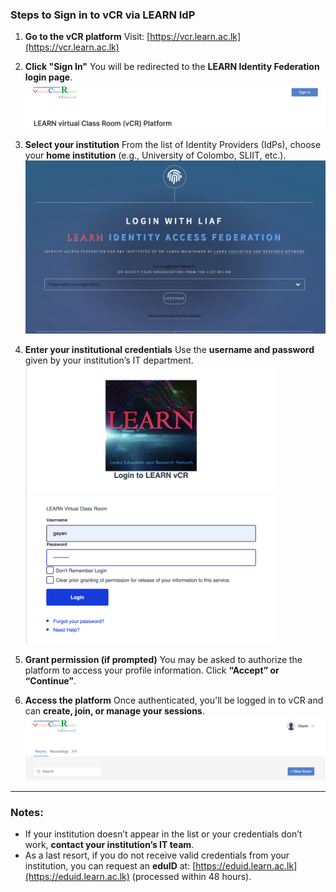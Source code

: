 
###  **Steps to Sign in to vCR via LEARN IdP**

1. **Go to the vCR platform**
   Visit: [https://vcr.learn.ac.lk](https://vcr.learn.ac.lk)

2. **Click "Sign In"**
   You will be redirected to the **LEARN Identity Federation login page**.
   <img src="https://raw.githubusercontent.com/LEARN-LK/VCR/main/img/signin-01.png" alt="image" style="max-width: 100%;width: 500px;">

4. **Select your institution**
   From the list of Identity Providers (IdPs), choose your **home institution** (e.g., University of Colombo, SLIIT, etc.).
    <img src="https://raw.githubusercontent.com/LEARN-LK/VCR/main/img/signin-02.png" alt="image" style="max-width: 100%;width: 500px;">

6. **Enter your institutional credentials**
   Use the **username and password** given by your institution’s IT department.
   <img src="https://raw.githubusercontent.com/LEARN-LK/VCR/main/img/signin-03.png" alt="image" style="max-width: 100%;width: 400px;">

8. **Grant permission (if prompted)**
   You may be asked to authorize the platform to access your profile information. Click **“Accept” or “Continue”**.

9. **Access the platform**
   Once authenticated, you'll be logged in to vCR and can **create, join, or manage your sessions**.
   <img src="https://raw.githubusercontent.com/LEARN-LK/VCR/main/img/singin-04.png" alt="image" style="max-width: 100%;width: 500px;">

---

###  Notes:

* If your institution doesn’t appear in the list or your credentials don’t work, **contact your institution’s IT team**.
* As a last resort, if you do not receive valid credentials from your institution, you can request an **eduID** at: [https://eduid.learn.ac.lk](https://eduid.learn.ac.lk) (processed within 48 hours).


